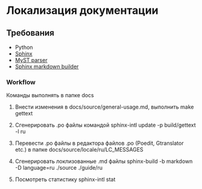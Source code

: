 # Локализация документации

## Требования

- Python
- [Sphinx](http://www.sphinx-doc.org/)
- [MyST parser](https://myst-parser.readthedocs.io/en/latest/intro.html)
- [Sphinx markdown builder](https://pypi.org/project/sphinx-markdown-builder/)

### Workflow

Команды выполнять в папке docs

1. Внести изменения в docs/source/general-usage.md, выполнить make gettext

2. Сгенерировать .po файлы командой sphinx-intl update -p build/gettext -l ru

3. Перевести .po файлы в редактора файлов .po (Poedit, Gtranslator etc.) в папке docs/source/locale/ru/LC_MESSAGES

4. Сгенерировать  локлизованные .md файлы
sphinx-build -b markdown -D language=ru ./source ./guide/ru

5. Посмотреть статистику sphinx-intl stat
